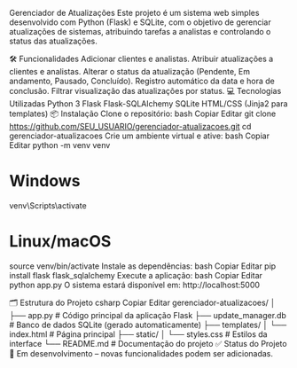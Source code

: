 Gerenciador de Atualizações
Este projeto é um sistema web simples desenvolvido com Python (Flask) e SQLite, com o objetivo de gerenciar atualizações de sistemas, atribuindo tarefas a analistas e controlando o status das atualizações.

🛠 Funcionalidades
Adicionar clientes e analistas.
Atribuir atualizações a clientes e analistas.
Alterar o status da atualização (Pendente, Em andamento, Pausado, Concluído).
Registro automático da data e hora de conclusão.
Filtrar visualização das atualizações por status.
💻 Tecnologias Utilizadas
Python 3
Flask
Flask-SQLAlchemy
SQLite
HTML/CSS (Jinja2 para templates)
📦 Instalação
Clone o repositório:
bash
Copiar
Editar
git clone https://github.com/SEU_USUARIO/gerenciador-atualizacoes.git
cd gerenciador-atualizacoes
Crie um ambiente virtual e ative:
bash
Copiar
Editar
python -m venv venv
# Windows
venv\Scripts\activate
# Linux/macOS
source venv/bin/activate
Instale as dependências:
bash
Copiar
Editar
pip install flask flask_sqlalchemy
Execute a aplicação:
bash
Copiar
Editar
python app.py
O sistema estará disponível em: http://localhost:5000

🗂 Estrutura do Projeto
csharp
Copiar
Editar
gerenciador-atualizacoes/
│
├── app.py                 # Código principal da aplicação Flask
├── update_manager.db      # Banco de dados SQLite (gerado automaticamente)
├── templates/
│   └── index.html         # Página principal
├── static/
│   └── styles.css         # Estilos da interface
└── README.md              # Documentação do projeto
✅ Status do Projeto
🚧 Em desenvolvimento – novas funcionalidades podem ser adicionadas.
